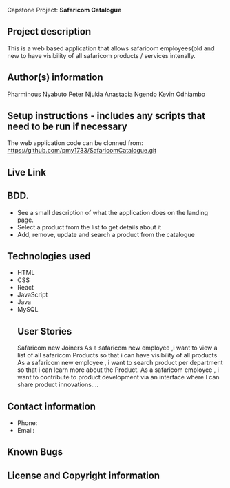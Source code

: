 Capstone Project: **Safaricom Catalogue**
## Project description
This is a web based application that allows safaricom employees(old and new to have visibility of all safaricom products / services intenally.
## Author(s) information
Pharminous Nyabuto
Peter Njukia
Anastacia Ngendo
Kevin Odhiambo
## Setup instructions - includes any scripts that need to be run if necessary

The web application code can be clonned from: https://github.com/pmy1733/SafaricomCatalogue.git
## Live Link

## BDD.
* See a  small description of what the application does on the landing page.
* Select a product from the list to get details about it
* Add, remove, update and search a product from the catalogue
## Technologies used
* HTML
* CSS
* React
* JavaScript
* Java
* MySQL
  ## User Stories
   Safaricom new Joiners
  As a safaricom new employee ,i want to view a list of all safaricom Products so that i can have visibility of all products
  As a safaricom new employee , i want to search product per department so that i can learn more about the Product.
  As a safaricom employee , i want to contribute to product development via an interface where I can share product innovations....
## Contact information
* Phone: 
* Email:

## Known Bugs

## License and Copyright information
